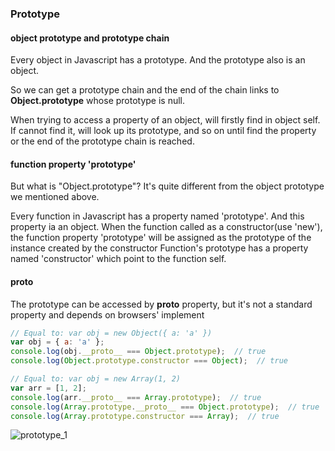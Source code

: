 ### Prototype

#### object prototype and prototype chain

Every object in Javascript has a prototype. And the prototype also is an object.

So we can get a prototype chain and the end of the chain links to **Object.prototype** whose prototype is null.

When trying to access a property of an object, will firstly find in object self. If cannot find it, will look up its prototype, and so on until find the property or the end of the prototype chain is reached.

#### function property 'prototype'

But what is "Object.prototype"? It's quite different from the object prototype we mentioned above.

Every function in Javascript has a property named 'prototype'. And this property ia an object.
When the function called as a constructor(use 'new'), the function property 'prototype' will be assigned as the prototype of the instance created by the constructor
Function's prototype has a property named 'constructor' which point to the function self.

#### __proto__

The prototype can be accessed by __proto__ property, but it's not a standard property and depends on browsers' implement

```js
// Equal to: var obj = new Object({ a: 'a' })
var obj = { a: 'a' };
console.log(obj.__proto__ === Object.prototype);  // true
console.log(Object.prototype.constructor === Object);  // true

// Equal to: var obj = new Array(1, 2)
var arr = [1, 2];
console.log(arr.__proto__ === Array.prototype);  // true
console.log(Array.prototype.__proto__ === Object.prototype);  // true
console.log(Array.prototype.constructor === Array);  // true
```

![prototype_1](/Snowgan/Memo/master/object_prototype.PNG)



